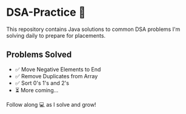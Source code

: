 # DSA-Practice 🚀

This repository contains Java solutions to common DSA problems I'm solving daily to prepare for placements.

## Problems Solved

- ✅ Move Negative Elements to End
- ✅ Remove Duplicates from Array
- ✅ Sort 0's 1's and 2's
- ⏳ More coming...

Follow along 💻 as I solve and grow!
